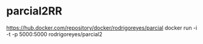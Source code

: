 # parcial2RR
https://hub.docker.com/repository/docker/rodrigoreyes/parcial
docker run -i -t -p 5000:5000 rodrigoreyes/parcial2
